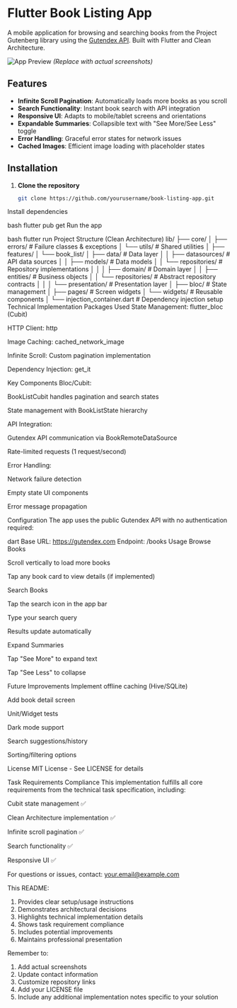 # Flutter Book Listing App

A mobile application for browsing and searching books from the Project Gutenberg library using the [Gutendex API](https://gutendex.com/). Built with Flutter and Clean Architecture.

![App Preview](https://via.placeholder.com/300x600?text=Book+List+Screen) 
*(Replace with actual screenshots)*

## Features

- **Infinite Scroll Pagination**: Automatically loads more books as you scroll
- **Search Functionality**: Instant book search with API integration
- **Responsive UI**: Adapts to mobile/tablet screens and orientations
- **Expandable Summaries**: Collapsible text with "See More/See Less" toggle
- **Error Handling**: Graceful error states for network issues
- **Cached Images**: Efficient image loading with placeholder states

## Installation

1. **Clone the repository**
   ```bash
   git clone https://github.com/yourusername/book-listing-app.git
Install dependencies

bash
flutter pub get
Run the app

bash
flutter run
Project Structure (Clean Architecture)
lib/
├── core/
│   ├── errors/       # Failure classes & exceptions
│   └── utils/        # Shared utilities
│
├── features/
│   └── book_list/
│       ├── data/             # Data layer
│       │   ├── datasources/  # API data sources
│       │   ├── models/       # Data models
│       │   └── repositories/ # Repository implementations
│       │
│       ├── domain/           # Domain layer
│       │   ├── entities/     # Business objects
│       │   └── repositories/ # Abstract repository contracts
│       │
│       └── presentation/     # Presentation layer
│           ├── bloc/         # State management
│           ├── pages/        # Screen widgets
│           └── widgets/      # Reusable components
│
└── injection_container.dart # Dependency injection setup
Technical Implementation
Packages Used
State Management: flutter_bloc (Cubit)

HTTP Client: http

Image Caching: cached_network_image

Infinite Scroll: Custom pagination implementation

Dependency Injection: get_it

Key Components
Bloc/Cubit:

BookListCubit handles pagination and search states

State management with BookListState hierarchy

API Integration:

Gutendex API communication via BookRemoteDataSource

Rate-limited requests (1 request/second)

Error Handling:

Network failure detection

Empty state UI components

Error message propagation

Configuration
The app uses the public Gutendex API with no authentication required:

dart
Base URL: https://gutendex.com
Endpoint: /books
Usage
Browse Books

Scroll vertically to load more books

Tap any book card to view details (if implemented)

Search Books

Tap the search icon in the app bar

Type your search query

Results update automatically

Expand Summaries

Tap "See More" to expand text

Tap "See Less" to collapse

Future Improvements
Implement offline caching (Hive/SQLite)

Add book detail screen

Unit/Widget tests

Dark mode support

Search suggestions/history

Sorting/filtering options

License
MIT License - See LICENSE for details

Task Requirements Compliance
This implementation fulfills all core requirements from the technical task specification, including:

Cubit state management ✅

Clean Architecture implementation ✅

Infinite scroll pagination ✅

Search functionality ✅

Responsive UI ✅

For questions or issues, contact: your.email@example.com


This README:
1. Provides clear setup/usage instructions
2. Demonstrates architectural decisions
3. Highlights technical implementation details
4. Shows task requirement compliance
5. Includes potential improvements
6. Maintains professional presentation

Remember to:
1. Add actual screenshots
2. Update contact information
3. Customize repository links
4. Add your LICENSE file
5. Include any additional implementation notes specific to your solution
